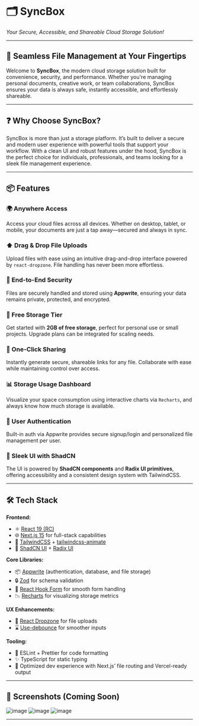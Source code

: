 # 🗂️ SyncBox  
_Your Secure, Accessible, and Shareable Cloud Storage Solution!_

---

## 🚀 Seamless File Management at Your Fingertips

Welcome to **SyncBox**, the modern cloud storage solution built for convenience, security, and performance. Whether you're managing personal documents, creative work, or team collaborations, SyncBox ensures your data is always safe, instantly accessible, and effortlessly shareable.

---

## ❓ Why Choose SyncBox?

SyncBox is more than just a storage platform. It’s built to deliver a secure and modern user experience with powerful tools that support your workflow. With a clean UI and robust features under the hood, SyncBox is the perfect choice for individuals, professionals, and teams looking for a sleek file management experience.

---

## 📦 Features

### 🌍 Anywhere Access  
Access your cloud files across all devices. Whether on desktop, tablet, or mobile, your documents are just a tap away—secured and always in sync.

### ⬆️ Drag & Drop File Uploads  
Upload files with ease using an intuitive drag-and-drop interface powered by `react-dropzone`. File handling has never been more effortless.

### 🔐 End-to-End Security  
Files are securely handled and stored using **Appwrite**, ensuring your data remains private, protected, and encrypted.

### 💾 Free Storage Tier  
Get started with **2GB of free storage**, perfect for personal use or small projects. Upgrade plans can be integrated for scaling needs.

### 🔗 One-Click Sharing  
Instantly generate secure, shareable links for any file. Collaborate with ease while maintaining control over access.

### 📊 Storage Usage Dashboard  
Visualize your space consumption using interactive charts via `Recharts`, and always know how much storage is available.

### 👤 User Authentication  
Built-in auth via Appwrite provides secure signup/login and personalized file management per user.

### 🎨 Sleek UI with ShadCN  
The UI is powered by **ShadCN components** and **Radix UI primitives**, offering accessibility and a consistent design system with TailwindCSS.

---

## 🛠️ Tech Stack

**Frontend:**
- ⚛️ [React 19 (RC)](https://react.dev)
- 🌐 [Next.js 15](https://nextjs.org) for full-stack capabilities
- 💨 [TailwindCSS](https://tailwindcss.com) + [tailwindcss-animate](https://github.com/benface/tailwindcss-animate)
- 🧩 [ShadCN UI](https://ui.shadcn.com) + [Radix UI](https://www.radix-ui.com)

**Core Libraries:**
- 📦 [Appwrite](https://appwrite.io) (authentication, database, and file storage)
- 🔒 [Zod](https://zod.dev) for schema validation
- 🧮 [React Hook Form](https://react-hook-form.com) for smooth form handling
- 📉 [Recharts](https://recharts.org) for visualizing storage metrics

**UX Enhancements:**
- 🔁 [React Dropzone](https://react-dropzone.js.org) for file uploads
- ⌛ [Use-debounce](https://www.npmjs.com/package/use-debounce) for smoother inputs

**Tooling:**
- 🧹 ESLint + Prettier for code formatting
- ✨ TypeScript for static typing
- 🚀 Optimized dev experience with Next.js’ file routing and Vercel-ready output

---

## 📸 Screenshots (Coming Soon)

![image](https://github.com/user-attachments/assets/3ce03561-a902-4625-9262-7ab8188e8ca3)
![image](https://github.com/user-attachments/assets/4e8ae455-f92f-4605-a2c0-1a1c15ce33b4)
![image](https://github.com/user-attachments/assets/bdff8c9a-18a4-4d23-ab4e-0ba8cec5f8f5)



---
